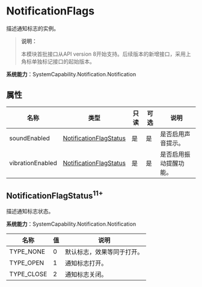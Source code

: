 # NotificationFlags
<!--Kit: Notification Kit-->
<!--Subsystem: Notification-->
<!--Owner: @michael_woo888-->
<!--Designer: @dongqingran; @wulong158-->
<!--Tester: @wanghong1997-->
<!--Adviser: @fang-jinxu-->

描述通知标志的实例。

> **说明：**
>
> 本模块首批接口从API version 8开始支持。后续版本的新增接口，采用上角标单独标记接口的起始版本。

**系统能力**：SystemCapability.Notification.Notification

## 属性

| 名称             | 类型                    | 只读 | 可选 | 说明                                         |
| ---------------- | ---------------------- | ---- | -----|-------------------------------------------- |
| soundEnabled     | [NotificationFlagStatus](#notificationflagstatus11) | 是  | 是 | 是否启用声音提示。    |
| vibrationEnabled | [NotificationFlagStatus](#notificationflagstatus11) | 是  | 是 | 是否启用振动提醒功能。 |


## NotificationFlagStatus<sup>11+</sup>

描述通知标志状态。

**系统能力**：SystemCapability.Notification.Notification

| 名称           | 值  | 说明                               |
| -------------- | --- | --------------------------------- |
| TYPE_NONE      | 0   | 默认标志，效果等同于打开。          |
| TYPE_OPEN      | 1   | 通知标志打开。                     |
| TYPE_CLOSE     | 2   | 通知标志关闭。                     |
